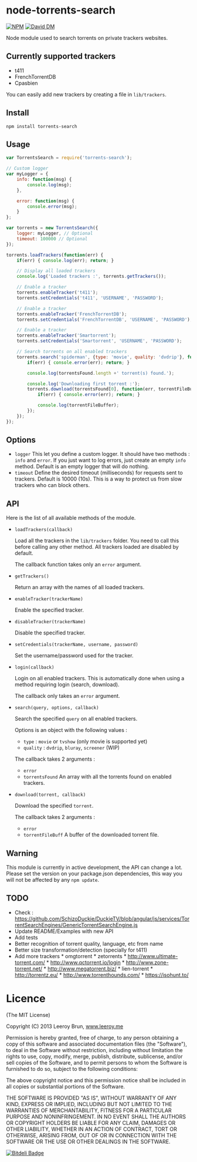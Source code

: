 # node-torrents-search

[![NPM](https://nodei.co/npm/torrents-search.png)](https://nodei.co/npm/torrents-search/) [![David DM](https://david-dm.org/leeroybrun/node-torrents-search.png)](https://david-dm.org/leeroybrun/node-torrents-search "David DM")

Node module used to search torrents on private trackers websites.

## Currently supported trackers

- t411
- FrenchTorrentDB
- Cpasbien

You can easily add new trackers by creating a file in `lib/trackers`.

## Install

```shell
npm install torrents-search
```

## Usage

```javascript
var TorrentsSearch = require('torrents-search');

// Custom logger
var myLogger = {
	info: function(msg) {
		console.log(msg);
	},

	error: function(msg) {
		console.error(msg);
	}
};

var torrents = new TorrentsSearch({
	logger: myLogger, // Optional
	timeout: 100000 // Optional
});

torrents.loadTrackers(function(err) {
	if(err) { console.log(err); return; }

	// Display all loaded trackers
	console.log('Loaded trackers :', torrents.getTrackers());

	// Enable a tracker
	torrents.enableTracker('t411');
	torrents.setCredentials('t411', 'USERNAME', 'PASSWORD');

	// Enable a tracker
	torrents.enableTracker('FrenchTorrentDB');
	torrents.setCredentials('FrenchTorrentDB', 'USERNAME', 'PASSWORD');

	// Enable a tracker
	torrents.enableTracker('Smartorrent');
	torrents.setCredentials('Smartorrent', 'USERNAME', 'PASSWORD');

	// Search torrents on all enabled trackers
	torrents.search('spiderman', {type: 'movie', quality: 'dvdrip'}, function(err, torrentsFound) {
		if(err) { console.error(err); return; }

		console.log(torrentsFound.length +' torrent(s) found.');

		console.log('Downloading first torrent :');
		torrents.download(torrentsFound[0], function(err, torrentFileBuffer) {
			if(err) { console.error(err); return; }

			console.log(torrentFileBuffer);
		});
	});
});
```

## Options

* `logger` This let you define a custom logger. It should have two methods : `info` and `error`. If you just want to log errors, just create an empty `info` method. Default is an empty logger that will do nothing.
* `timeout` Define the desired timeout (milliseconds) for requests sent to trackers. Default is 10000 (10s). This is a way to protect us from slow trackers who can block others.

## API

Here is the list of all available methods of the module.

* `loadTrackers(callback)`

    Load all the trackers in the `lib/trackers` folder.
    You need to call this before calling any other method.
    All trackers loaded are disabled by default.

    The callback function takes only an `error` argument.

* `getTrackers()`

    Return an array with the names of all loaded trackers.

* `enableTracker(trackerName)`

    Enable the specified tracker.

* `disableTracker(trackerName)`

    Disable the specified tracker.

* `setCredentials(trackerName, username, password)`

    Set the username/password used for the tracker.

* `login(callback)`

    Login on all enabled trackers.
    This is automatically done when using a method requiring login (search, download).

    The callback only takes an `error` argument.

* `search(query, options, callback)`

    Search the specified `query` on all enabled trackers.

    Options is an object with the following values :

    * `type` : `movie` or `tvshow` (only movie is supported yet)
    * `quality` : `dvdrip`, `bluray`, `screener` (WIP)

    The callback takes 2 arguments :

    * `error`
    * `torrentsFound` An array with all the torrents found on enabled trackers.

* `download(torrent, callback)`

    Download the specified `torrent`.

    The callback takes 2 arguments :

    * `error`
    * `torrentFileBuff` A buffer of the downloaded torrent file.

## Warning

This module is currently in active development, the API can change a lot.
Please set the version on your package.json dependencies, this way you will not be affected by any `npm update`.

## TODO

* Check : https://github.com/SchizoDuckie/DuckieTV/blob/angular/js/services/TorrentSearchEngines/GenericTorrentSearchEngine.js
* Update README/Examples with new API
* Add tests
* Better recognition of torrent quality, language, etc from name
* Better size transformation/detection (specially for t411)
* Add more trackers
		* omgtorrent
		* zetorrents
		* http://www.ultimate-torrent.com/
		* http://www.qctorrent.io/login
		* http://www.zone-torrent.net/
		* http://www.megatorrent.biz/
		* lien-torrent
		* http://torrentz.eu/
		* http://www.torrenthounds.com/
		* https://isohunt.to/

Licence
======================
(The MIT License)

Copyright (C) 2013 Leeroy Brun, www.leeroy.me

Permission is hereby granted, free of charge, to any person obtaining a copy of this software and associated documentation files (the "Software"), to deal in the Software without restriction, including without limitation the rights to use, copy, modify, merge, publish, distribute, sublicense, and/or sell copies of the Software, and to permit persons to whom the Software is furnished to do so, subject to the following conditions:

The above copyright notice and this permission notice shall be included in all copies or substantial portions of the Software.

THE SOFTWARE IS PROVIDED "AS IS", WITHOUT WARRANTY OF ANY KIND, EXPRESS OR IMPLIED, INCLUDING BUT NOT LIMITED TO THE WARRANTIES OF MERCHANTABILITY, FITNESS FOR A PARTICULAR PURPOSE AND NONINFRINGEMENT. IN NO EVENT SHALL THE AUTHORS OR COPYRIGHT HOLDERS BE LIABLE FOR ANY CLAIM, DAMAGES OR OTHER LIABILITY, WHETHER IN AN ACTION OF CONTRACT, TORT OR OTHERWISE, ARISING FROM, OUT OF OR IN CONNECTION WITH THE SOFTWARE OR THE USE OR OTHER DEALINGS IN THE SOFTWARE.

[![Bitdeli Badge](https://d2weczhvl823v0.cloudfront.net/leeroybrun/node-torrents-search/trend.png)](https://bitdeli.com/free "Bitdeli Badge")
